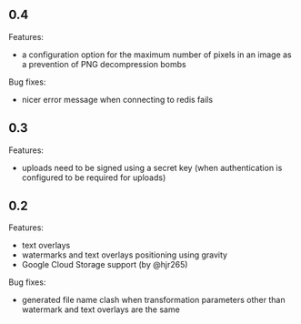 ## 0.4

Features:

- a configuration option for the maximum number of pixels in an image as a prevention of PNG decompression bombs

Bug fixes:

- nicer error message when connecting to redis fails

## 0.3

Features:

- uploads need to be signed using a secret key (when authentication is configured to be required for uploads)

## 0.2

Features:

- text overlays
- watermarks and text overlays positioning using gravity
- Google Cloud Storage support (by @hjr265)

Bug fixes:

- generated file name clash when transformation parameters other than watermark and text overlays are the same
